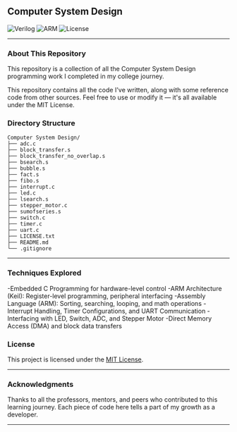 ## Computer System Design

![Verilog](https://img.shields.io/badge/Verilog-Digital%20Design-yellow?logo=circuitverse)
![ARM](https://img.shields.io/badge/ARM-Embedded%20C%20(Keil)-lightgrey?logo=arm)
![License](https://img.shields.io/badge/License-MIT-green)

---

### About This Repository

This repository is a collection of all the Computer System Design programming work I completed in my college journey.


This repository contains all the code I've written, along with some reference code from other sources. Feel free to use or modify it — it's all available under the MIT License.

### Directory Structure
```
Computer System Design/
├── adc.c
├── block_transfer.s
├── block_transfer_no_overlap.s
├── bsearch.s
├── bubble.s
├── fact.s
├── fibo.s
├── interrupt.c
├── led.c
├── lsearch.s
├── stepper_motor.c
├── sumofseries.s
├── switch.c
├── timer.c
├── uart.c
├── LICENSE.txt
├── README.md
└── .gitignore
```
---

### Techniques Explored

-Embedded C Programming for hardware-level control
-ARM Architecture (Keil): Register-level programming, peripheral interfacing
-Assembly Language (ARM): Sorting, searching, looping, and math operations
-Interrupt Handling, Timer Configurations, and UART Communication
-Interfacing with LED, Switch, ADC, and Stepper Motor
-Direct Memory Access (DMA) and block data transfers

### License

This project is licensed under the [MIT License](LICENSE.txt).

---

### Acknowledgments

Thanks to all the professors, mentors, and peers who contributed to this learning journey. Each piece of code here tells a part of my growth as a developer.

---